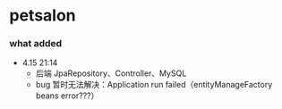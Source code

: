 # petsalon
### what added
  - 4.15 21:14 
    - 后端 JpaRepository、Controller、MySQL
    - bug 暂时无法解决：Application run failed（entityManageFactory beans error???）
